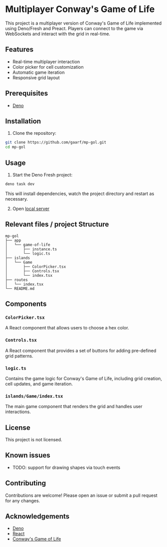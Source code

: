 # Multiplayer Conway's Game of Life

This project is a multiplayer version of Conway's Game of Life implemented using Deno/Fresh and Preact. Players can connect to the game via WebSockets and interact with the grid in real-time.

## Features

- Real-time multiplayer interaction
- Color picker for cell customization
- Automatic game iteration
- Responsive grid layout

## Prerequisites

- [Deno](https://deno.land/manual/getting_started/installation)

## Installation

1. Clone the repository:

```sh
git clone https://github.com/gaarf/mp-gol.git
cd mp-gol
```

## Usage

1. Start the Deno Fresh project:

```sh
deno task dev
```

This will install dependencies, watch the project directory and restart as necessary.

2. Open [local server](http://localhost:8000)


## Relevant files / project Structure

```filetree
mp-gol
├── app
│   └── game-of-life
│       ├── instance.ts
│       └── logic.ts
├── islands
│   └── Game
│       ├── ColorPicker.tsx
│       ├── Controls.tsx
│       └── index.tsx
├── routes
│   └── index.tsx
└── README.md
```

## Components

### `ColorPicker.tsx`

A React component that allows users to choose a hex color.

### `Controls.tsx`

A React component that provides a set of buttons for adding pre-defined grid patterns.

### `logic.ts`

Contains the game logic for Conway's Game of Life, including grid creation, cell updates, and game iteration.

### `islands/Game/index.tsx`

The main game component that renders the grid and handles user interactions.

## License

This project is not licensed.

## Known issues

- TODO: support for drawing shapes via touch events

## Contributing

Contributions are welcome! Please open an issue or submit a pull request for any changes.

## Acknowledgements

- [Deno](https://deno.land/)
- [React](https://reactjs.org/)
- [Conway's Game of Life](https://en.wikipedia.org/wiki/Conway%27s_Game_of_Life)